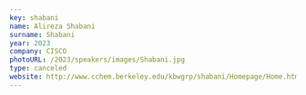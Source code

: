 ```yaml
---
key: shabani
name: Alireza Shabani
surname: Shabani 
year: 2023
company: CISCO
photoURL: /2023/speakers/images/Shabani.jpg
type: canceled
website: http://www.cchem.berkeley.edu/kbwgrp/shabani/Homepage/Home.html
---
```

